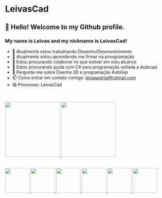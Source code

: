 # LeivasCad
## 👋 Hello! Welcome to my Github profile.
### My name is Leivas and my nickname is LeivasCad!

- 🔭 Atualmente estou trabalhando Desenho/Desenvolvimento
- 🌱 Atualmente estou aprendendo me firmar na proogramação
- 👯 Estou procurando colaborar no que estiver em meu alcance
- 🤔 Estou procurando ajuda com C# para programação voltada a Autocad
- 💬 Pergunte-me sobre Dsenho 3D e programação Autolisp
- 📫 Como entrar em contato comigo: leivasagris@hotmail.com
- 😄 Pronomes: LeivasCad
<br>
<br>
<div>
  <a href="https://github.com/Leivas">
    <img height="180em" src="https://github-readme-stats.vercel.app/api/top-langs/?username=Leivas&layout=compact&langs_count=7&theme=dracula"/>
    <img height="180em" src="https://github-readme-stats.vercel.app/api?username=Leivas&show_icons=true&theme=dracula&include_all_commits=true&count_private=true"/></div>
  <br>
  <br>
  <div>
    <img src="https://cdn.jsdelivr.net/gh/devicons/devicon/icons/html5/html5-original-wordmark.svg" width="80" height="80"/>
    <img src="https://cdn.jsdelivr.net/gh/devicons/devicon/icons/css3/css3-original-wordmark.svg" width="80" height="80"/>
    <img src="https://cdn.jsdelivr.net/gh/devicons/devicon/icons/javascript/javascript-original.svg" width="80" height="80"/>
    <img src="https://cdn.jsdelivr.net/gh/devicons/devicon/icons/dot-net/dot-net-plain-wordmark.svg" width="80" height="80"/>
    <img src="https://cdn.jsdelivr.net/gh/devicons/devicon/icons/csharp/csharp-original.svg" width="80" height="80"/>    
    <img src="https://cdn.jsdelivr.net/gh/devicons/devicon/icons/git/git-original.svg" width="80" height="80"/>
  </div>
          
          
